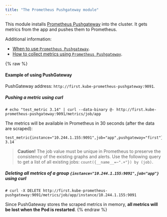 ```yaml
---
title: "The Prometheus Pushgateway module"
---
```


This module installs [Prometheus Pushgateway](https://github.com/prometheus/pushgateway) into the cluster. It gets metrics from the app and pushes them to Prometheus.

Additional information:
- [When to use `Prometheus Pushgateway`](https://prometheus.io/docs/practices/pushing/). 
- [How to collect metrics using `Prometheus Pushgateway`](https://prometheus.io/docs/instrumenting/pushing/).

{% raw %}

#### Example of using PushGateway

PushGateway address: `http://first.kube-prometheus-pushgateway:9091`.

##### Pushing a metric using curl

```shell
# echo "test_metric 3.14" | curl --data-binary @- http://first.kube-prometheus-pushgateway:9091/metrics/job/app
```

The metrics will be available in Prometheus in 30 seconds (after the data are scraped):

```text
test_metric{instance="10.244.1.155:9091",job="app",pushgateway="first"} 3.14
```

> **Caution!** The job value must be unique in Prometheus to preserve the consistency of the existing graphs and alerts. Use the following query to get a list of all existing jobs:  `count({__name__=~".+"}) by (job)`.

##### Deleting all metrics of a group `{instance="10.244.1.155:9091",job="app"}` using curl

```shell
# curl -X DELETE http://first.kube-prometheus-pushgateway:9091/metrics/job/app/instance/10.244.1.155:9091
```

Since PushGateway stores the scraped metrics in memory, **all metrics will be lost when the Pod is restarted**.
{% endraw %}
